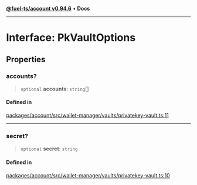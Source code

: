 [**@fuel-ts/account v0.94.6**](../index.md) • **Docs**

***

# Interface: PkVaultOptions

## Properties

### accounts?

> `optional` **accounts**: `string`[]

#### Defined in

[packages/account/src/wallet-manager/vaults/privatekey-vault.ts:11](https://github.com/FuelLabs/fuels-ts/blob/edc427a506b3935e5c3045680dbc2670666cb638/packages/account/src/wallet-manager/vaults/privatekey-vault.ts#L11)

***

### secret?

> `optional` **secret**: `string`

#### Defined in

[packages/account/src/wallet-manager/vaults/privatekey-vault.ts:10](https://github.com/FuelLabs/fuels-ts/blob/edc427a506b3935e5c3045680dbc2670666cb638/packages/account/src/wallet-manager/vaults/privatekey-vault.ts#L10)
